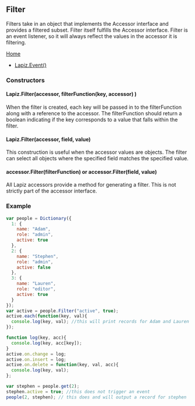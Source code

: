 ## Filter

Filters take in an object that implements the Accessor interface and provides a filtered subset. Filter itself fulfills the Accessor interface. Filter is an event listener, so it will always reflect the values in the accessor it is filtering.

[Home](./index.md)
* [Lapiz.Event()](#event)

### Constructors

#### Lapiz.Filter(accessor, filterFunction(key, accessor) )
When the filter is created, each key will be passed in to the filterFunction along with a reference to the accessor. The filterFunction should return a boolean indicating if the key corresponds to a value that falls within the filter.

#### Lapiz.Filter(accessor, field, value)
This construction is useful when the accessor values are objects. The filter can select all objects where the specified field matches the specified value.

#### accessor.Filter(filterFunction) or accessor.Filter(field, value)
All Lapiz accessors provide a method for generating a filter. This is not strictly part of the accessor interface.

### Example
```javascript
var people = Dictionary({
  1: {
    name: "Adam",
    role: "admin",
    active: true
  },
  2: {
    name: "Stephen",
    role: "admin",
    active: false
  },
  3: {
    name: "Lauren",
    role: "editor",
    active: true
  }
});
var active = people.Filter("active", true);
active.each(function(key, val){
  console.log(key, val); //this will print records for Adam and Lauren because they are both active
});

function log(key, acc){
  console.log(key, acc[key]);
}
active.on.change = log;
active.on.insert = log;
active.on.delete = function(key, val, acc){
  console.log(key, val);
};

var stephen = people.get(2);
stephen.active = true; //this does not trigger an event
people(2, stephen); // this does and will output a record for stephen
```